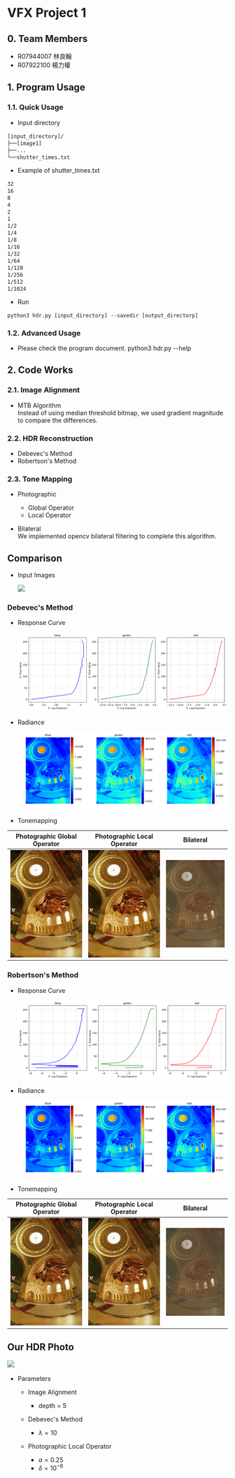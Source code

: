 # VFX Project 1

## 0. Team Members
* R07944007 林良翰
* R07922100 楊力權

## 1. Program Usage

### 1.1. Quick Usage

* Input directory

```
[input_directory]/
├──[image1]
├──...
└──shutter_times.txt
```

* Example of shutter_times.txt

```
32
16
8
4
2
1
1/2
1/4
1/8
1/16
1/32
1/64
1/128
1/256
1/512
1/1024
```

* Run

```
python3 hdr.py [input_directory] --savedir [output_directorp]    
```
### 1.2. Advanced Usage

* Please check the program document.
python3 hdr.py --help
## 2. Code Works

### 2.1. Image Alignment

* MTB Algorithm  
  Instead of using median threshold bitmap, we used gradient magnitude to compare the differences.

### 2.2. HDR Reconstruction

* Debevec's Method
* Robertson's Method

### 2.3. Tone Mapping

* Photographic

  * Global Operator
  * Local Operator
  
* Bilateral  
  We implemented opencv bilateral filtering to complete this algorithm.
  
## Comparison

* Input Images

  ![](data/memorial/res/debevec/input_images.png)

### Debevec's Method

* Response Curve

  ![](data/memorial/res/debevec/response_curve.png)

* Radiance

  ![](data/memorial/res/debevec/radiance.png)

* Tonemapping

| Photographic Global Operator | Photographic Local Operator | Bilateral |  
| :--------------------------: | :-------------------------: | :-------: |  
| ![](data/memorial/res/debevec/tonemap_global.png) | ![](data/memorial/res/debevec/tonemap_local.png) | ![](data/memorial/res/debevec/tonemap_bilateral.png) |

### Robertson's Method

* Response Curve

  ![](data/memorial/res/robertson/response_curve.png)

* Radiance

  ![](data/memorial/res/robertson/radiance.png)

* Tonemapping

| Photographic Global Operator | Photographic Local Operator | Bilateral |  
| :--------------------------: | :-------------------------: | :-------: |  
| ![](data/memorial/res/robertson/tonemap_global.png) | ![](data/memorial/res/robertson/tonemap_local.png) | ![](data/memorial/res/robertson/tonemap_bilateral.png) |

## Our HDR Photo

![](data/ntu-library/res/debevec/tonemap_local.png)

* Parameters

  * Image Alignment
    * depth = $5$
    
  * Debevec's Method
    * $\lambda = 10$
    
  * Photographic Local Operator
    * $a=0.25$
    * $\delta=10^{-6}$